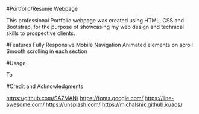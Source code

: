 #Portfolio/Resume Webpage

This professional Portfolio webpage was created using HTML, CSS and Bootstrap, for the purpose of showcasing my web design and technical skills to prospective clients.

#Features
Fully Responsive
Mobile Navigation
Animated elements on scroll
Smooth scrolling in each section

#Usage

To 

#Credit and Acknowledgments

https://github.com/SA7MAN/
https://fonts.google.com/
https://line-awesome.com/
https://unsplash.com/
https://michalsnik.github.io/aos/


